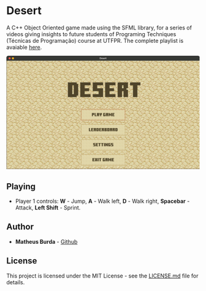 # Desert

A C++ Object Oriented game made using the SFML library, for a series of videos giving insights to future students of Programing Techniques (Técnicas de Programação) course at UTFPR.
The complete playlist is avaiable [here](https://youtube.com/playlist?list=PLSPev71NbUEBIQlT2QCd-gN6l_mNVw1cJ).

![Desert](./assets/etc/Desert.gif)


## Playing

* Player 1 controls: **W** - Jump, **A** - Walk left, **D** - Walk right, **Spacebar** - Attack, **Left Shift** - Sprint.

## Author

* **Matheus Burda** - [Github](https://github.com/MatheusBurda)

## License

This project is licensed under the MIT License - see the [LICENSE.md](LICENSE.md) file for details.
